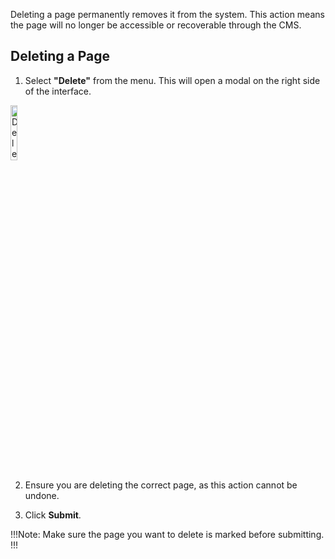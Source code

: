Deleting a page permanently removes it from the system. This action means the page will no longer be accessible or recoverable through the CMS.

## Deleting a Page

1. Select **"Delete"** from the menu. This will open a modal on the right side of the interface.

<p><img src="/static/images/common/delete-menu.jpg" alt="Delete Menu" style="width: 15%;"></p>

2. Ensure you are deleting the correct page, as this action cannot be undone.

<!-- <p><img src="/static/images/files/delete.jpg" alt="Delete Modal" style="width: 37%;"></p> -->

3. Click <span class="text-blue">**Submit**</span>.

!!!Note:
Make sure the page you want to delete is marked before submitting.
!!!